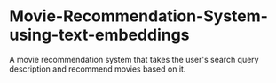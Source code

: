 # Movie-Recommendation-System-using-text-embeddings
A movie recommendation system that takes the user's search query description and recommend movies based on it. 
